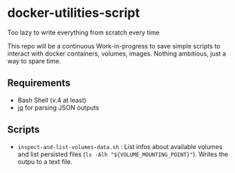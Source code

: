 # docker-utilities-script
Too lazy to write everything from scratch every time


This repo will be a continuous Work-in-progress to save simple scripts to interact with docker containers, volumes, images. Nothing ambitious, just a way to spare time.


## Requirements

- Bash Shell (v.4 at least)
- [jq](https://stedolan.github.io/jq/) for parsing JSON outputs

## Scripts

- `inspect-and-list-volumes-data.sh` : List infos about available volumes and list persisted files (`ls -Alh "${VOLUME_MOUNTING_POINT}"`). Writes the outpu to a text file.
